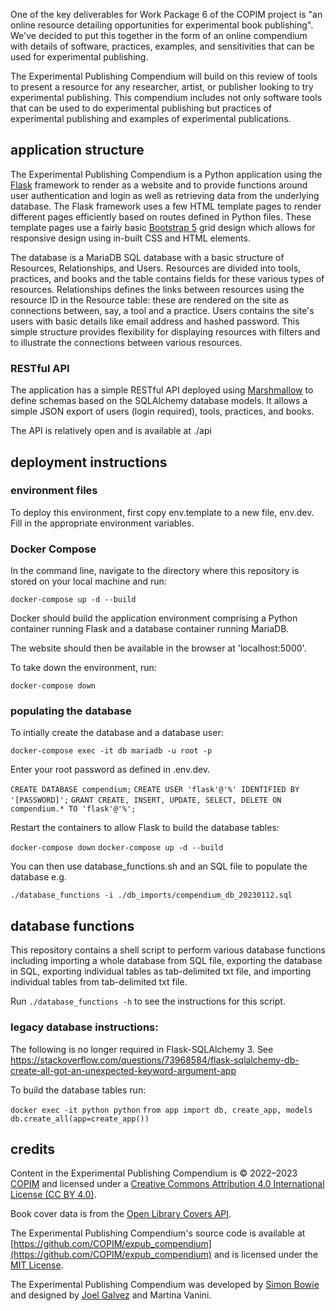 One of the key deliverables for Work Package 6 of the COPIM project is "an online resource detailing opportunities for experimental book publishing". We've decided to put this together in the form of an online compendium with details of software, practices, examples, and sensitivities that can be used for experimental publishing.

The Experimental Publishing Compendium will build on this review of tools to present a resource for any researcher, artist, or publisher looking to try experimental publishing. This compendium includes not only software tools that can be used to do experimental publishing but practices of experimental publishing and examples of experimental publications.

## application structure

The Experimental Publishing Compendium is a Python application using the [Flask](https://flask.palletsprojects.com/en/2.2.x/) framework to render as a website and to provide functions around user authentication and login as well as retrieving data from the underlying database. The Flask framework uses a few HTML template pages to render different pages efficiently based on routes defined in Python files. These template pages use a fairly basic [Bootstrap 5](https://getbootstrap.com/) grid design which allows for responsive design using in-built CSS and HTML elements. 

The database is a MariaDB SQL database with a basic structure of Resources, Relationships, and Users. Resources are divided into tools, practices, and books and the table contains fields for these various types of resources. Relationships defines the links between resources using the resource ID in the Resource table: these are rendered on the site as connections between, say, a tool and a practice. Users contains the site's users with basic details like email address and hashed password. This simple structure provides flexibility for displaying resources with filters and to illustrate the connections between various resources. 

### RESTful API

The application has a simple RESTful API deployed using [Marshmallow](https://marshmallow.readthedocs.io/en/stable/index.html) to define schemas based on the SQLAlchemy database models. It allows a simple JSON export of users (login required), tools, practices, and books.

The API is relatively open and is available at ./api 

## deployment instructions

### environment files

To deploy this environment, first copy env.template to a new file, env.dev. Fill in the appropriate environment variables.

### Docker Compose

In the command line, navigate to the directory where this repository is stored on your local machine and run:

`docker-compose up -d --build`

Docker should build the application environment comprising a Python container running Flask and a database container running MariaDB.

The website should then be available in the browser at 'localhost:5000'.

To take down the environment, run:

`docker-compose down`

### populating the database

To intially create the database and a database user:

`docker-compose exec -it db mariadb -u root -p`

Enter your root password as defined in .env.dev.

`CREATE DATABASE compendium;`
`CREATE USER 'flask'@'%' IDENTIFIED BY '[PASSWORD]';`
`GRANT CREATE, INSERT, UPDATE, SELECT, DELETE ON compendium.* TO 'flask'@'%';`

Restart the containers to allow Flask to build the database tables:

`docker-compose down`
`docker-compose up -d --build`

You can then use database_functions.sh and an SQL file to populate the database e.g.

`./database_functions -i ./db_imports/compendium_db_20230112.sql`

## database functions 

This repository contains a shell script to perform various database functions including importing a whole database from SQL file, exporting the database in SQL, exporting individual tables as tab-delimited txt file, and importing individual tables from tab-delimited txt file. 

Run `./database_functions -h` to see the instructions for this script. 

### legacy database instructions:

The following is no longer required in Flask-SQLAlchemy 3. See https://stackoverflow.com/questions/73968584/flask-sqlalchemy-db-create-all-got-an-unexpected-keyword-argument-app

To build the database tables run:

`docker exec -it python python`
`from app import db, create_app, models`
`db.create_all(app=create_app())`

## credits

Content in the Experimental Publishing Compendium is © 2022–2023 [COPIM](https://copim.ac.uk) and licensed under a [Creative Commons Attribution 4.0 International License (CC BY 4.0)](https://creativecommons.org/licenses/by/4.0/).

Book cover data is from the [Open Library Covers API](https://openlibrary.org/dev/docs/api/covers).

The Experimental Publishing Compendium's source code is available at [https://github.com/COPIM/expub_compendium](https://github.com/COPIM/expub_compendium) and is licensed under the [MIT License](https://github.com/COPIM/expub_compendium/blob/main/LICENSE).

The Experimental Publishing Compendium was developed by [Simon Bowie](https://simonxix.com) and designed by [Joel Galvez](https://www.joelgalvez.com/) and Martina Vanini.